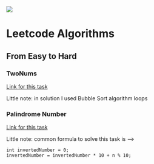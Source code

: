 <img src="https://pic3.zhimg.com/v2-e1425095196ac03e4c781a42be0cdc26_180x120.jpg">
<h1>Leetcode Algorithms</h1>

<h2>From Easy to Hard</h2>

<h3>TwoNums</h3>
<a href="https://leetcode.com/problems/two-sum/">Link for this task</a>
<p>Little note: in solution I used Bubble Sort algorithm loops</p>

<h3>Palindrome Number</h3>
<a href="https://leetcode.com/problems/palindrome-number/">Link for this task</a>
<p>Little note: common formula to solve this task is --> </p>
<code>int invertedNumber = 0;</code><br>
<code>invertedNumber = invertedNumber * 10 + n % 10;</code>
